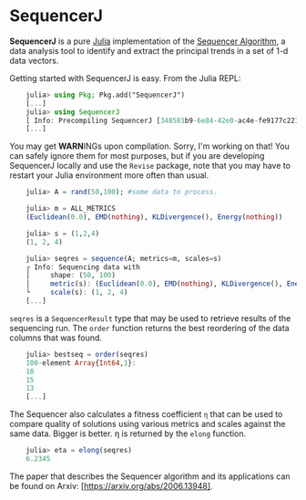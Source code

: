 # SequencerJ

__SequencerJ__ is a pure [Julia](https://julialang.org/) implementation of the [Sequencer Algorithm](https://github.com/dalya/Sequencer/), a data analysis tool to identify and extract the principal trends in a set of 1-d data vectors.

Getting started with SequencerJ is easy. From the Julia REPL:
```julia
    julia> using Pkg; Pkg.add("SequencerJ")
    [...]
    julia> using SequencerJ
    [ Info: Precompiling SequencerJ [348581b9-6e84-42e0-ac4e-fe9177c221e6]
    [...]
```
You may get **WARN**INGs upon compilation. Sorry, I'm working on that! You can safely ignore them for most purposes, but if you are developing SequencerJ locally and use the `Revise` package, note that you may have to restart your Julia environment more often than usual.

```julia
    julia> A = rand(50,100); #some data to process. 

    julia> m = ALL_METRICS
    (Euclidean(0.0), EMD(nothing), KLDivergence(), Energy(nothing))

    julia> s = (1,2,4)
    (1, 2, 4)

    julia> seqres = sequence(A; metrics=m, scales=s)
    ┌ Info: Sequencing data with
    │     shape: (50, 100)
    │     metric(s): (Euclidean(0.0), EMD(nothing), KLDivergence(), Energy(nothing))
    └     scale(s): (1, 2, 4)
    [...]
```

`seqres` is a `SequencerResult` type that may be used to retrieve results of the sequencing run. The `order` function returns the best reordering of the data columns that was found.

```julia
    julia> bestseq = order(seqres)
    100-element Array{Int64,1}:
    10
    15
    13
    [...]
```

The Sequencer also calculates a fitness coefficient `η` that can be used to compare quality of solutions using various metrics and scales against the same data. Bigger is better. η is returned by the `elong` function.
```julia
    julia> eta = elong(seqres)
    6.2345
```


The paper that describes the Sequencer algorithm and its applications can be found 
on Arxiv: [https://arxiv.org/abs/2006.13948].

